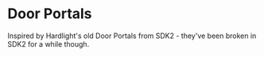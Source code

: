 # Door Portals

Inspired by Hardlight's old Door Portals from SDK2 - they've been broken in SDK2 for a while though.
